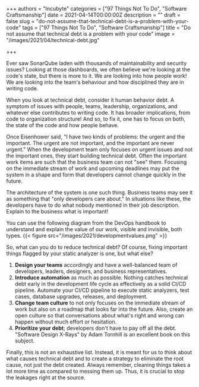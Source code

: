 +++
authors = "Incubyte"
categories = ["97 Things Not To Do", "Software Craftsmanship"]
date = 2021-04-14T00:00:00Z
description = ""
draft = false
slug = "do-not-assume-that-technical-debt-is-a-problem-with-your-code"
tags = ["97 Things Not To Do", "Software Craftsmanship"]
title = "Do not assume that technical debt is a problem with your code"
image = "/images/2021/04/technical-debt.jpg"

+++

Ever saw SonarQube laden with thousands of maintainability and security issues? Looking at those dashboards, we often believe we're looking at the code's state, but there is more to it. We are looking into how people work! We are looking into the team's behaviour and how disciplined they are in writing code.

When you look at technical debt, consider it human behavior debt. A symptom of issues with people, teams, leadership, organizations, and whatever else contributes to writing code. It has broader implications, from code to organization structure! And so, to fix it, one has to focus on both, the state of the code and how people behave.

Once Eisenhower said, "I have two kinds of problems: the urgent and the important. The urgent are not important, and the important are never urgent." When the development team only focuses on urgent issues and not the important ones, they start building technical debt. Often the important work items are such that the business team can not "see" them. Focusing on the immediate stream of work and upcoming deadlines may put the system in a shape and form that developers cannot change quickly in the future.

The architecture of the system is one such thing. Business teams may see it as something that "only developers care about." In situations like these, the developers have to do what nobody mentioned in their job description. Explain to the business what is important!

You can use the following diagram from the DevOps handbook to understand and explain the value of our work, visible and invisible, both types.
{{< figure src="/images/2021/developmentvalues.png" >}}

So, what can you do to reduce technical debt? Of course, fixing important things flagged by your static analyzer is one, but what else?

1. **Design your teams** accordingly and have a well-balanced team of developers, leaders, designers, and business representatives.
2. **Introduce automation** as much as possible. Nothing catches technical debt early in the development life cycle as effectively as a solid CI/CD pipeline. Automate your CI/CD pipeline to execute static analyzers, test cases, database upgrades, releases, and deployment.
3. **Change team culture** to not only focuses on the immediate stream of work but also on a roadmap that looks far into the future. Also, create an open culture so that conversations about what's right and wrong can happen without much effort or hesitation.
4. **Prioritize your debt**; developers don't have to pay off all the debt. "Software Design X-Rays" by Adam Tornhill is an excellent book on this subject.

Finally, this is not an exhaustive list. Instead, it is meant for us to think about what causes technical debt and to create a strategy to eliminate the root cause, not just the debt created. Always remember, cleaning things takes a lot more time as compared to messing them up. Thus, it is crucial to stop the leakages right at the source.

